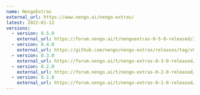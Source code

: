```yaml
---
name: NengoExtras
external_url: https://www.nengo.ai/nengo-extras/
latest: 2022-01-12
versions:
  - version: 0.5.0
    external_url: https://forum.nengo.ai/t/nengoextras-0-5-0-released/2034
  - version: 0.4.0
    external_url: https://github.com/nengo/nengo-extras/releases/tag/v0.4.0
  - version: 0.3.0
    external_url: https://forum.nengo.ai/t/nengo-extras-0-3-0-released/572
  - version: 0.2.0
    external_url: https://forum.nengo.ai/t/nengo-extras-0-2-0-released/568
  - version: 0.1.0
    external_url: https://forum.nengo.ai/t/nengo-extras-0-1-0-released/488
---
```

